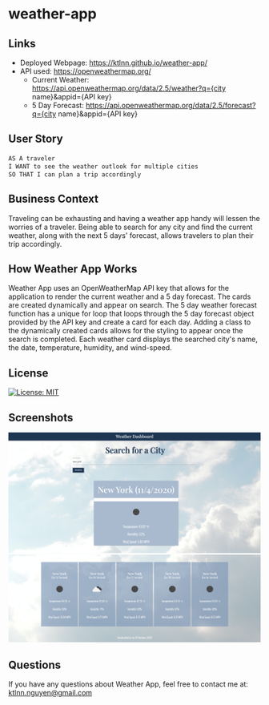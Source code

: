 # weather-app

## Links
- Deployed Webpage: https://ktlnn.github.io/weather-app/
- API used: https://openweathermap.org/
    - Current Weather: https://api.openweathermap.org/data/2.5/weather?q={city name}&appid={API key}
    - 5 Day Forecast: https://api.openweathermap.org/data/2.5/forecast?q={city name}&appid={API key}

## User Story
``` 
AS A traveler
I WANT to see the weather outlook for multiple cities
SO THAT I can plan a trip accordingly
```

## Business Context
Traveling can be exhausting and having a weather app handy will lessen the worries of a traveler. Being able to search for any city and find the current weather, along with the next 5 days' forecast, allows travelers to plan their trip accordingly.

## How Weather App Works
Weather App uses an OpenWeatherMap API key that allows for the application to render the current weather and a 5 day forecast. The cards are created dynamically and appear on search. The 5 day weather forecast function has a unique for loop that loops through the 5 day forecast object provided by the API key and create a card for each day. Adding a class to the dynamically created cards allows for the styling to appear once the search is completed. Each weather card displays the searched city's name, the date, temperature, humidity, and wind-speed.

## License
[![License: MIT](https://img.shields.io/badge/License-MIT-yellow.svg)](https://opensource.org/licenses/MIT)

## Screenshots
![current-day-weather](/assets/images/current-weather.png)
![five-day-forecast-screenshot](/assets/images/forecast.png)

## Questions
If you have any questions about Weather App, feel free to contact me at: ktlnn.nguyen@gmail.com
